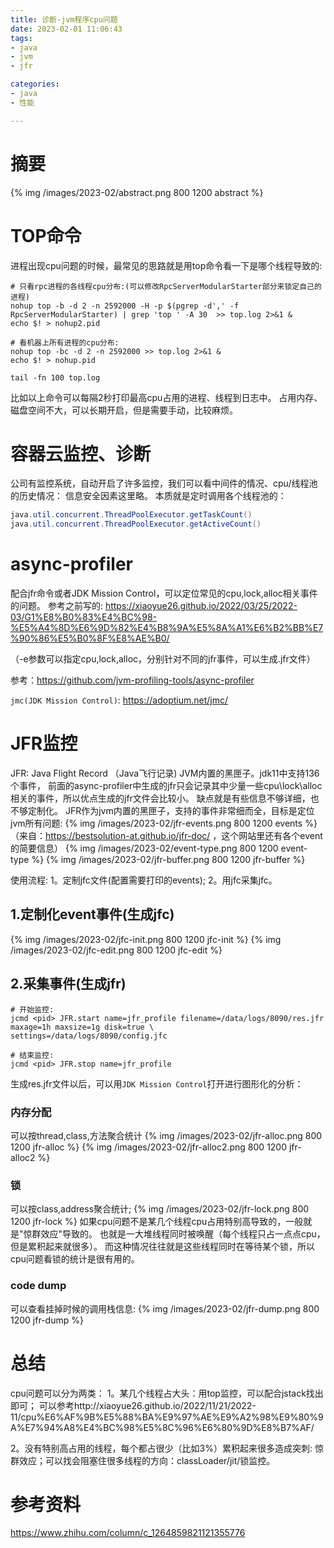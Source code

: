 ```yaml
---
title: 诊断-jvm程序cpu问题
date: 2023-02-01 11:06:43
tags: 
- java
- jvm
- jfr

categories:
- java
- 性能

---
```


# 摘要
{% img /images/2023-02/abstract.png 800 1200 abstract %}

# TOP命令
进程出现cpu问题的时候，最常见的思路就是用top命令看一下是哪个线程导致的:
```shell script
# 只看rpc进程的各线程cpu分布:(可以修改RpcServerModularStarter部分来锁定自己的进程)
nohup top -b -d 2 -n 2592000 -H -p $(pgrep -d',' -f RpcServerModularStarter) | grep 'top ' -A 30  >> top.log 2>&1 &
echo $! > nohup2.pid

# 看机器上所有进程的cpu分布:
nohup top -bc -d 2 -n 2592000 >> top.log 2>&1 &
echo $! > nohup.pid

tail -fn 100 top.log
```
比如以上命令可以每隔2秒打印最高cpu占用的进程、线程到日志中。
占用内存、磁盘空间不大，可以长期开启，但是需要手动，比较麻烦。

# 容器云监控、诊断
公司有监控系统，自动开启了许多监控，我们可以看中间件的情况、cpu/线程池的历史情况：
信息安全因素这里略。
本质就是定时调用各个线程池的：
```java
java.util.concurrent.ThreadPoolExecutor.getTaskCount()
java.util.concurrent.ThreadPoolExecutor.getActiveCount()
```

# async-profiler
配合jfr命令或者JDK Mission Control，可以定位常见的cpu,lock,alloc相关事件的问题。
参考之前写的: https://xiaoyue26.github.io/2022/03/25/2022-03/G1%E8%B0%83%E4%BC%98-%E5%A4%8D%E6%9D%82%E4%B8%9A%E5%8A%A1%E6%B2%BB%E7%90%86%E5%B0%8F%E8%AE%B0/

（-e参数可以指定cpu,lock,alloc，分别针对不同的jfr事件，可以生成.jfr文件）

参考：https://github.com/jvm-profiling-tools/async-profiler

`jmc(JDK Mission Control)`: https://adoptium.net/jmc/

# JFR监控
JFR: Java Flight Record （Java飞行记录)
JVM内置的黑匣子。jdk11中支持136个事件，
前面的async-profiler中生成的jfr只会记录其中少量一些cpu\lock\alloc相关的事件，所以优点生成的jfr文件会比较小。
缺点就是有些信息不够详细，也不够定制化。
JFR作为jvm内置的黑匣子，支持的事件非常细而全，目标是定位jvm所有问题:
{% img /images/2023-02/jfr-events.png 800 1200 events %}
（来自：https://bestsolution-at.github.io/jfr-doc/
，这个网站里还有各个event的简要信息）
{% img /images/2023-02/event-type.png 800 1200 event-type %}
{% img /images/2023-02/jfr-buffer.png 800 1200 jfr-buffer %}

使用流程:
1。定制jfc文件(配置需要打印的events);
2。用jfc采集jfc。

## 1.定制化event事件(生成jfc)
{% img /images/2023-02/jfc-init.png 800 1200 jfc-init %}
{% img /images/2023-02/jfc-edit.png 800 1200 jfc-edit %}

## 2.采集事件(生成jfr)
```shell script
# 开始监控:
jcmd <pid> JFR.start name=jfr_profile filename=/data/logs/8090/res.jfr maxage=1h maxsize=1g disk=true \
settings=/data/logs/8090/config.jfc

# 结束监控:
jcmd <pid> JFR.stop name=jfr_profile
```
生成res.jfr文件以后，可以用`JDK Mission Control`打开进行图形化的分析：

### 内存分配
可以按thread,class,方法聚合统计
{% img /images/2023-02/jfr-alloc.png 800 1200 jfr-alloc %}
{% img /images/2023-02/jfr-alloc2.png 800 1200 jfr-alloc2 %}
### 锁
可以按class,address聚合统计;
{% img /images/2023-02/jfr-lock.png 800 1200 jfr-lock %}
如果cpu问题不是某几个线程cpu占用特别高导致的，一般就是"惊群效应"导致的。
也就是一大堆线程同时被唤醒（每个线程只占一点点cpu，但是累积起来就很多）。
而这种情况往往就是这些线程同时在等待某个锁，所以cpu问题看锁的统计是很有用的。

### code dump
可以查看挂掉时候的调用栈信息:
{% img /images/2023-02/jfr-dump.png 800 1200 jfr-dump %}

# 总结
cpu问题可以分为两类：
1。某几个线程占大头：用top监控，可以配合jstack找出即可；
可以参考http://xiaoyue26.github.io/2022/11/21/2022-11/cpu%E6%AF%9B%E5%88%BA%E9%97%AE%E9%A2%98%E9%80%9A%E7%94%A8%E4%BC%98%E5%8C%96%E6%80%9D%E8%B7%AF/

2。没有特别高占用的线程，每个都占很少（比如3%）累积起来很多造成突刺:
惊群效应；可以找会阻塞住很多线程的方向：classLoader/jit/锁监控。

# 参考资料
https://www.zhihu.com/column/c_1264859821121355776
